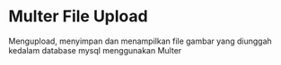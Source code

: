 # Multer File Upload
Mengupload, menyimpan dan menampilkan file gambar yang diunggah kedalam database mysql menggunakan Multer
